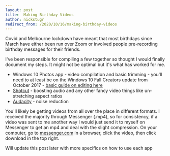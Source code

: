 ```yaml
---
layout: post
title:  Making Birthday Videos
author: nickstugr
redirect_from: /2020/10/16/making-birthday-videos
---
```


Covid and Melbourne lockdown have meant that most birthdays since March have either been run over Zoom or involved people pre-recording birthday messages for their friends.

I've been responsible for compiling a few together so thought I would finally document my steps. It might not be optimal but it's what has worked for me.

- Windows 10 Photos app - video compilation and basic trimming - you'll need to at least be on the Windows 10 Fall Creators update from October 2017 - [basic guide on editing here](https://www.windowscentral.com/how-start-using-photos-video-editor-windows-10)
- [Shotcut](https://shotcut.org/download/) - boosting audio and any other fancy video things like un-stretching aspect ratios
- [Audacity](https://www.audacityteam.org/download/) - noise reduction

You'll likely be getting videos from all over the place in different formats. I received the majority through Messenger (.mp4), so for consistency, if a video was sent to me another way I would just send it to myself on Messenger to get an mp4 and deal with the slight compression. On your computer, go to [messenger.com](https://www.messenger.com/) in a browser, click the video, then click download in the top right.

Will update this post later with more specifics on how to use each app